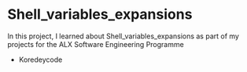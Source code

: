 # Shell_variables_expansions
In this project, I learned about Shell_variables_expansions as part of my projects for the ALX Software Engineering Programme
* Koredeycode

